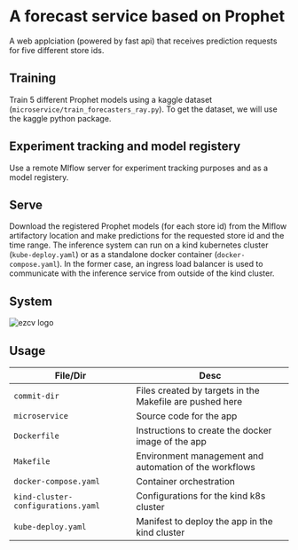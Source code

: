 # A forecast service based on Prophet
A web applciation (powered by fast api) that receives prediction requests for five 
different store ids. 

## Training
Train 5 different Prophet models using a kaggle dataset (`microservice/train_forecasters_ray.py`). To get the dataset, we will use the kaggle python package. 

## Experiment tracking and model registery
Use a remote Mlflow server for experiment tracking purposes and as a model registery.  

## Serve
Download the registered Prophet models (for each store id) from the Mlflow artifactory location 
and make predictions for the requested store id and the time range. The inference system can run on a kind kubernetes
cluster (`kube-deploy.yaml`) or as a standalone docker container (`docker-compose.yaml`). In the former case, an ingress load balancer is used to communicate with the inference service from outside of the kind cluster. 

## System
![ezcv logo](https://github.com/Safarveisi/microservice/blob/master/comps.png)

## Usage
| **File/Dir** | **Desc** |
| --- | --- |
| `commit-dir` | Files created by targets in the Makefile are pushed here |
| `microservice` | Source code for the app |
| `Dockerfile` | Instructions to create the docker image of the app |
| `Makefile` | Environment management and automation of the workflows |
| `docker-compose.yaml` | Container orchestration |
| `kind-cluster-configurations.yaml` | Configurations for the kind k8s cluster |
| `kube-deploy.yaml` | Manifest to deploy the app in the kind cluster |